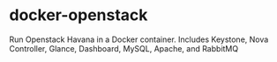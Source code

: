 docker-openstack
================

Run Openstack Havana in a Docker container.
Includes Keystone, Nova Controller, Glance, Dashboard, MySQL, Apache, and RabbitMQ 

